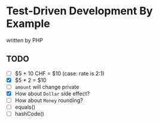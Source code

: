 # Test-Driven Development By Example

written by PHP

## TODO

- [ ] $5 + 10 CHF = $10 (case: rate is 2:1)
- [x] $5 * 2 = $10
- [ ] `amount` will change private
- [x] How about `Dollar` side effect?
- [ ] How about `Money` rounding?
- [ ] equals()
- [ ] hashCode()
